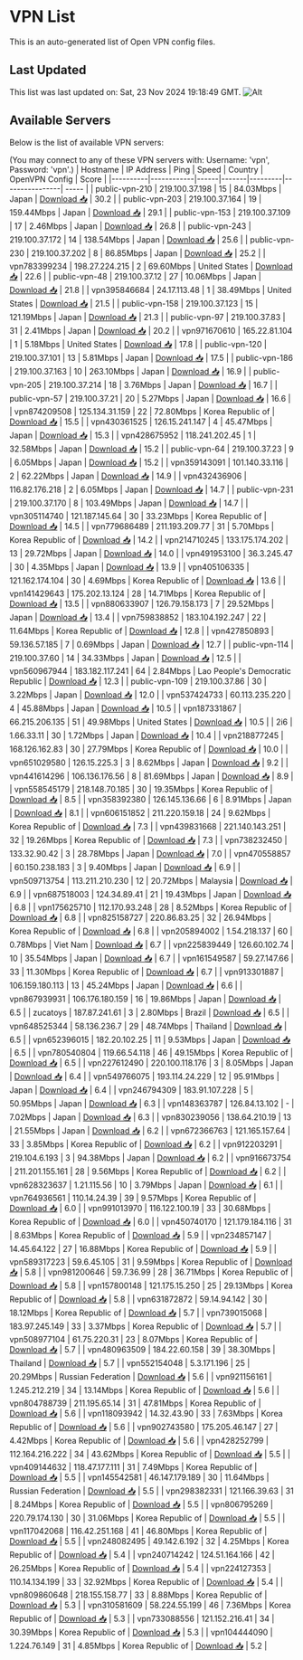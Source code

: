 # VPN List

This is an auto-generated list of Open VPN config files.

## Last Updated

This list was last updated on: Sat, 23 Nov 2024 19:18:49 GMT.
![Alt](https://repobeats.axiom.co/api/embed/186b98318ef1479477931607c1ad7d823f12451f.svg "Repobeats analytics image")

## Available Servers

Below is the list of available VPN servers:

(You may connect to any of these VPN servers with: Username: 'vpn', Password: 'vpn'.)
| Hostname | IP Address | Ping | Speed | Country | OpenVPN Config | Score |
|----------|------------|------|-------|---------|----------------| ----- |
| public-vpn-210 | 219.100.37.198 | 15 | 84.03Mbps | Japan | [Download 📥](./configs/server_0_JP.ovpn) | 30.2 |
| public-vpn-203 | 219.100.37.164 | 19 | 159.44Mbps | Japan | [Download 📥](./configs/server_1_JP.ovpn) | 29.1 |
| public-vpn-153 | 219.100.37.109 | 17 | 2.46Mbps | Japan | [Download 📥](./configs/server_2_JP.ovpn) | 26.8 |
| public-vpn-243 | 219.100.37.172 | 14 | 138.54Mbps | Japan | [Download 📥](./configs/server_3_JP.ovpn) | 25.6 |
| public-vpn-230 | 219.100.37.202 | 8 | 86.85Mbps | Japan | [Download 📥](./configs/server_4_JP.ovpn) | 25.2 |
| vpn783399234 | 198.27.224.215 | 2 | 69.60Mbps | United States | [Download 📥](./configs/server_5_US.ovpn) | 22.6 |
| public-vpn-48 | 219.100.37.12 | 27 | 10.06Mbps | Japan | [Download 📥](./configs/server_6_JP.ovpn) | 21.8 |
| vpn395846684 | 24.17.113.48 | 1 | 38.49Mbps | United States | [Download 📥](./configs/server_7_US.ovpn) | 21.5 |
| public-vpn-158 | 219.100.37.123 | 15 | 121.19Mbps | Japan | [Download 📥](./configs/server_8_JP.ovpn) | 21.3 |
| public-vpn-97 | 219.100.37.83 | 31 | 2.41Mbps | Japan | [Download 📥](./configs/server_9_JP.ovpn) | 20.2 |
| vpn971670610 | 165.22.81.104 | 1 | 5.18Mbps | United States | [Download 📥](./configs/server_10_US.ovpn) | 17.8 |
| public-vpn-120 | 219.100.37.101 | 13 | 5.81Mbps | Japan | [Download 📥](./configs/server_11_JP.ovpn) | 17.5 |
| public-vpn-186 | 219.100.37.163 | 10 | 263.10Mbps | Japan | [Download 📥](./configs/server_12_JP.ovpn) | 16.9 |
| public-vpn-205 | 219.100.37.214 | 18 | 3.76Mbps | Japan | [Download 📥](./configs/server_13_JP.ovpn) | 16.7 |
| public-vpn-57 | 219.100.37.21 | 20 | 5.27Mbps | Japan | [Download 📥](./configs/server_14_JP.ovpn) | 16.6 |
| vpn874209508 | 125.134.31.159 | 22 | 72.80Mbps | Korea Republic of | [Download 📥](./configs/server_15_KR.ovpn) | 15.5 |
| vpn430361525 | 126.15.241.147 | 4 | 45.47Mbps | Japan | [Download 📥](./configs/server_16_JP.ovpn) | 15.3 |
| vpn428675952 | 118.241.202.45 | 1 | 32.58Mbps | Japan | [Download 📥](./configs/server_17_JP.ovpn) | 15.2 |
| public-vpn-64 | 219.100.37.23 | 9 | 6.05Mbps | Japan | [Download 📥](./configs/server_18_JP.ovpn) | 15.2 |
| vpn359143091 | 101.140.33.116 | 2 | 62.22Mbps | Japan | [Download 📥](./configs/server_19_JP.ovpn) | 14.9 |
| vpn432436906 | 116.82.176.218 | 2 | 6.05Mbps | Japan | [Download 📥](./configs/server_20_JP.ovpn) | 14.7 |
| public-vpn-231 | 219.100.37.170 | 8 | 103.49Mbps | Japan | [Download 📥](./configs/server_21_JP.ovpn) | 14.7 |
| vpn305114740 | 121.187.145.64 | 30 | 33.23Mbps | Korea Republic of | [Download 📥](./configs/server_22_KR.ovpn) | 14.5 |
| vpn779686489 | 211.193.209.77 | 31 | 5.70Mbps | Korea Republic of | [Download 📥](./configs/server_23_KR.ovpn) | 14.2 |
| vpn214710245 | 133.175.174.202 | 13 | 29.72Mbps | Japan | [Download 📥](./configs/server_24_JP.ovpn) | 14.0 |
| vpn491953100 | 36.3.245.47 | 30 | 4.35Mbps | Japan | [Download 📥](./configs/server_25_JP.ovpn) | 13.9 |
| vpn405106335 | 121.162.174.104 | 30 | 4.69Mbps | Korea Republic of | [Download 📥](./configs/server_26_KR.ovpn) | 13.6 |
| vpn141429643 | 175.202.13.124 | 28 | 14.71Mbps | Korea Republic of | [Download 📥](./configs/server_27_KR.ovpn) | 13.5 |
| vpn880633907 | 126.79.158.173 | 7 | 29.52Mbps | Japan | [Download 📥](./configs/server_28_JP.ovpn) | 13.4 |
| vpn759838852 | 183.104.192.247 | 22 | 11.64Mbps | Korea Republic of | [Download 📥](./configs/server_29_KR.ovpn) | 12.8 |
| vpn427850893 | 59.136.57.185 | 7 | 0.69Mbps | Japan | [Download 📥](./configs/server_30_JP.ovpn) | 12.7 |
| public-vpn-114 | 219.100.37.60 | 14 | 34.33Mbps | Japan | [Download 📥](./configs/server_31_JP.ovpn) | 12.5 |
| vpn560967944 | 183.182.117.241 | 64 | 2.84Mbps | Lao People's Democratic Republic | [Download 📥](./configs/server_32_LA.ovpn) | 12.3 |
| public-vpn-109 | 219.100.37.86 | 30 | 3.22Mbps | Japan | [Download 📥](./configs/server_33_JP.ovpn) | 12.0 |
| vpn537424733 | 60.113.235.220 | 4 | 45.88Mbps | Japan | [Download 📥](./configs/server_34_JP.ovpn) | 10.5 |
| vpn187331867 | 66.215.206.135 | 51 | 49.98Mbps | United States | [Download 📥](./configs/server_35_US.ovpn) | 10.5 |
| 2i6 | 1.66.33.11 | 30 | 1.72Mbps | Japan | [Download 📥](./configs/server_36_JP.ovpn) | 10.4 |
| vpn218877245 | 168.126.162.83 | 30 | 27.79Mbps | Korea Republic of | [Download 📥](./configs/server_37_KR.ovpn) | 10.0 |
| vpn651029580 | 126.15.225.3 | 3 | 8.62Mbps | Japan | [Download 📥](./configs/server_38_JP.ovpn) | 9.2 |
| vpn441614296 | 106.136.176.56 | 8 | 81.69Mbps | Japan | [Download 📥](./configs/server_39_JP.ovpn) | 8.9 |
| vpn558545179 | 218.148.70.185 | 30 | 19.35Mbps | Korea Republic of | [Download 📥](./configs/server_40_KR.ovpn) | 8.5 |
| vpn358392380 | 126.145.136.66 | 6 | 8.91Mbps | Japan | [Download 📥](./configs/server_41_JP.ovpn) | 8.1 |
| vpn606151852 | 211.220.159.18 | 24 | 9.62Mbps | Korea Republic of | [Download 📥](./configs/server_42_KR.ovpn) | 7.3 |
| vpn439831668 | 221.140.143.251 | 32 | 19.26Mbps | Korea Republic of | [Download 📥](./configs/server_43_KR.ovpn) | 7.3 |
| vpn738232450 | 133.32.90.42 | 3 | 28.78Mbps | Japan | [Download 📥](./configs/server_44_JP.ovpn) | 7.0 |
| vpn470558857 | 60.150.238.183 | 3 | 9.40Mbps | Japan | [Download 📥](./configs/server_45_JP.ovpn) | 6.9 |
| vpn509713754 | 113.211.210.230 | 12 | 20.72Mbps | Malaysia | [Download 📥](./configs/server_46_MY.ovpn) | 6.9 |
| vpn687518003 | 124.34.89.41 | 21 | 19.43Mbps | Japan | [Download 📥](./configs/server_47_JP.ovpn) | 6.8 |
| vpn175625710 | 112.170.93.248 | 28 | 8.52Mbps | Korea Republic of | [Download 📥](./configs/server_48_KR.ovpn) | 6.8 |
| vpn825158727 | 220.86.83.25 | 32 | 26.94Mbps | Korea Republic of | [Download 📥](./configs/server_49_KR.ovpn) | 6.8 |
| vpn205894002 | 1.54.218.137 | 60 | 0.78Mbps | Viet Nam | [Download 📥](./configs/server_50_VN.ovpn) | 6.7 |
| vpn225839449 | 126.60.102.74 | 10 | 35.54Mbps | Japan | [Download 📥](./configs/server_51_JP.ovpn) | 6.7 |
| vpn161549587 | 59.27.147.66 | 33 | 11.30Mbps | Korea Republic of | [Download 📥](./configs/server_52_KR.ovpn) | 6.7 |
| vpn913301887 | 106.159.180.113 | 13 | 45.24Mbps | Japan | [Download 📥](./configs/server_53_JP.ovpn) | 6.6 |
| vpn867939931 | 106.176.180.159 | 16 | 19.86Mbps | Japan | [Download 📥](./configs/server_54_JP.ovpn) | 6.5 |
| zucatoys | 187.87.241.61 | 3 | 2.80Mbps | Brazil | [Download 📥](./configs/server_55_BR.ovpn) | 6.5 |
| vpn648525344 | 58.136.236.7 | 29 | 48.74Mbps | Thailand | [Download 📥](./configs/server_56_TH.ovpn) | 6.5 |
| vpn652396015 | 182.20.102.25 | 11 | 9.53Mbps | Japan | [Download 📥](./configs/server_57_JP.ovpn) | 6.5 |
| vpn780540804 | 119.66.54.118 | 46 | 49.15Mbps | Korea Republic of | [Download 📥](./configs/server_58_KR.ovpn) | 6.5 |
| vpn227612490 | 220.100.118.176 | 3 | 8.05Mbps | Japan | [Download 📥](./configs/server_59_JP.ovpn) | 6.4 |
| vpn549766075 | 193.114.24.229 | 12 | 95.91Mbps | Japan | [Download 📥](./configs/server_60_JP.ovpn) | 6.4 |
| vpn246794309 | 183.91.107.228 | 5 | 50.95Mbps | Japan | [Download 📥](./configs/server_61_JP.ovpn) | 6.3 |
| vpn148363787 | 126.84.13.102 | - | 7.02Mbps | Japan | [Download 📥](./configs/server_62_JP.ovpn) | 6.3 |
| vpn830239056 | 138.64.210.19 | 13 | 21.55Mbps | Japan | [Download 📥](./configs/server_63_JP.ovpn) | 6.2 |
| vpn672366763 | 121.165.157.64 | 33 | 3.85Mbps | Korea Republic of | [Download 📥](./configs/server_64_KR.ovpn) | 6.2 |
| vpn912203291 | 219.104.6.193 | 3 | 94.38Mbps | Japan | [Download 📥](./configs/server_65_JP.ovpn) | 6.2 |
| vpn916673754 | 211.201.155.161 | 28 | 9.56Mbps | Korea Republic of | [Download 📥](./configs/server_66_KR.ovpn) | 6.2 |
| vpn628323637 | 1.21.115.56 | 10 | 3.79Mbps | Japan | [Download 📥](./configs/server_67_JP.ovpn) | 6.1 |
| vpn764936561 | 110.14.24.39 | 39 | 9.57Mbps | Korea Republic of | [Download 📥](./configs/server_68_KR.ovpn) | 6.0 |
| vpn991013970 | 116.122.100.19 | 33 | 30.68Mbps | Korea Republic of | [Download 📥](./configs/server_69_KR.ovpn) | 6.0 |
| vpn450740170 | 121.179.184.116 | 31 | 8.63Mbps | Korea Republic of | [Download 📥](./configs/server_70_KR.ovpn) | 5.9 |
| vpn234857147 | 14.45.64.122 | 27 | 16.88Mbps | Korea Republic of | [Download 📥](./configs/server_71_KR.ovpn) | 5.9 |
| vpn589317223 | 59.6.45.105 | 31 | 9.59Mbps | Korea Republic of | [Download 📥](./configs/server_72_KR.ovpn) | 5.8 |
| vpn981200646 | 59.7.36.99 | 28 | 36.71Mbps | Korea Republic of | [Download 📥](./configs/server_73_KR.ovpn) | 5.8 |
| vpn157800148 | 121.175.15.250 | 25 | 29.13Mbps | Korea Republic of | [Download 📥](./configs/server_74_KR.ovpn) | 5.8 |
| vpn631872872 | 59.14.94.142 | 30 | 18.12Mbps | Korea Republic of | [Download 📥](./configs/server_75_KR.ovpn) | 5.7 |
| vpn739015068 | 183.97.245.149 | 33 | 3.37Mbps | Korea Republic of | [Download 📥](./configs/server_76_KR.ovpn) | 5.7 |
| vpn508977104 | 61.75.220.31 | 23 | 8.07Mbps | Korea Republic of | [Download 📥](./configs/server_77_KR.ovpn) | 5.7 |
| vpn480963509 | 184.22.60.158 | 39 | 38.30Mbps | Thailand | [Download 📥](./configs/server_78_TH.ovpn) | 5.7 |
| vpn552154048 | 5.3.171.196 | 25 | 20.29Mbps | Russian Federation | [Download 📥](./configs/server_79_RU.ovpn) | 5.6 |
| vpn921156161 | 1.245.212.219 | 34 | 13.14Mbps | Korea Republic of | [Download 📥](./configs/server_80_KR.ovpn) | 5.6 |
| vpn804788739 | 211.195.65.14 | 31 | 47.81Mbps | Korea Republic of | [Download 📥](./configs/server_81_KR.ovpn) | 5.6 |
| vpn118093942 | 14.32.43.90 | 33 | 7.63Mbps | Korea Republic of | [Download 📥](./configs/server_82_KR.ovpn) | 5.6 |
| vpn902743580 | 175.205.46.147 | 27 | 4.42Mbps | Korea Republic of | [Download 📥](./configs/server_83_KR.ovpn) | 5.6 |
| vpn428252799 | 112.164.216.222 | 34 | 43.62Mbps | Korea Republic of | [Download 📥](./configs/server_84_KR.ovpn) | 5.5 |
| vpn409144632 | 118.47.177.111 | 31 | 7.49Mbps | Korea Republic of | [Download 📥](./configs/server_85_KR.ovpn) | 5.5 |
| vpn145542581 | 46.147.179.189 | 30 | 11.64Mbps | Russian Federation | [Download 📥](./configs/server_86_RU.ovpn) | 5.5 |
| vpn298382331 | 121.166.39.63 | 31 | 8.24Mbps | Korea Republic of | [Download 📥](./configs/server_87_KR.ovpn) | 5.5 |
| vpn806795269 | 220.79.174.130 | 30 | 31.06Mbps | Korea Republic of | [Download 📥](./configs/server_88_KR.ovpn) | 5.5 |
| vpn117042068 | 116.42.251.168 | 41 | 46.80Mbps | Korea Republic of | [Download 📥](./configs/server_89_KR.ovpn) | 5.5 |
| vpn248082495 | 49.142.6.192 | 32 | 4.25Mbps | Korea Republic of | [Download 📥](./configs/server_90_KR.ovpn) | 5.4 |
| vpn240714242 | 124.51.164.166 | 42 | 26.25Mbps | Korea Republic of | [Download 📥](./configs/server_91_KR.ovpn) | 5.4 |
| vpn224127353 | 110.14.134.199 | 33 | 32.92Mbps | Korea Republic of | [Download 📥](./configs/server_92_KR.ovpn) | 5.4 |
| vpn809860648 | 218.155.158.77 | 33 | 8.88Mbps | Korea Republic of | [Download 📥](./configs/server_93_KR.ovpn) | 5.3 |
| vpn310581609 | 58.224.55.199 | 46 | 7.36Mbps | Korea Republic of | [Download 📥](./configs/server_94_KR.ovpn) | 5.3 |
| vpn733088556 | 121.152.216.41 | 34 | 30.39Mbps | Korea Republic of | [Download 📥](./configs/server_95_KR.ovpn) | 5.3 |
| vpn104444090 | 1.224.76.149 | 31 | 4.85Mbps | Korea Republic of | [Download 📥](./configs/server_96_KR.ovpn) | 5.2 |
